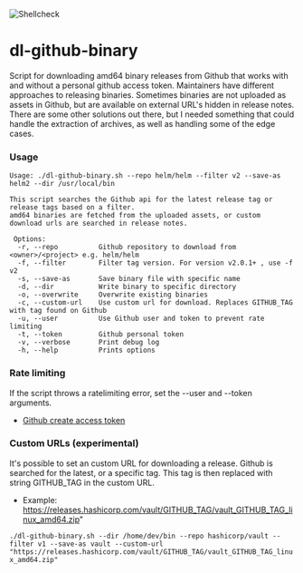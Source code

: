 ![Shellcheck](https://github.com/sebastiaankok/dl-github-binary/workflows/Shellcheck/badge.svg)

# dl-github-binary
Script for downloading amd64 binary releases from Github that works with and without a personal github access token.
Maintainers have different approaches to releasing binaries. 
Sometimes binaries are not uploaded as assets in Github, but are available on external URL's hidden in release notes.
There are some other solutions out there, but I needed something that could handle the extraction of archives, as well as handling some of the edge cases.

### Usage

```
Usage: ./dl-github-binary.sh --repo helm/helm --filter v2 --save-as helm2 --dir /usr/local/bin

This script searches the Github api for the latest release tag or release tags based on a filter.
amd64 binaries are fetched from the uploaded assets, or custom download urls are searched in release notes.

 Options:
  -r, --repo          Github repository to download from <owner>/<project> e.g. helm/helm
  -f, --filter        Filter tag version. For version v2.0.1+ , use -f v2
  -s, --save-as       Save binary file with specific name
  -d, --dir           Write binary to specific directory
  -o, --overwrite     Overwrite existing binaries
  -c, --custom-url    Use custom url for download. Replaces GITHUB_TAG with tag found on Github
  -u, --user          Use Github user and token to prevent rate limiting
  -t, --token         Github personal token
  -v, --verbose       Print debug log
  -h, --help          Prints options
```

### Rate limiting

If the script throws a ratelimiting error, set the --user and --token arguments.
* [Github create access token](https://docs.github.com/en/github/authenticating-to-github/creating-a-personal-access-token)

### Custom URLs (experimental)

It's possible to set an custom URL for downloading a release. Github is searched for the latest, or a specific tag.
This tag is then replaced with string GITHUB_TAG in the custom URL.

* Example: https://releases.hashicorp.com/vault/GITHUB_TAG/vault_GITHUB_TAG_linux_amd64.zip"

`./dl-github-binary.sh --dir /home/dev/bin --repo hashicorp/vault --filter v1 --save-as vault --custom-url "https://releases.hashicorp.com/vault/GITHUB_TAG/vault_GITHUB_TAG_linux_amd64.zip"`

